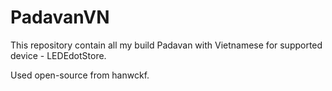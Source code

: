 # PadavanVN
This repository contain all my build Padavan with Vietnamese for supported device - LEDEdotStore.

Used open-source from hanwckf.
